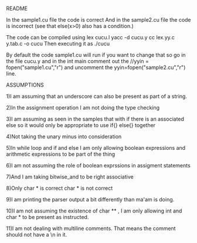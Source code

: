 README 

In the sample1.cu file the code is correct 
And in the sample2.cu file the code is incorrect (see that else(x>0) also has a condition.)

The code can be compiled using 	lex cucu.l
				yacc -d cucu.y
				cc lex.yy.c y.tab.c -o cucu
Then executing it as ./cucu

By default the code sample1.cu will run if you want to change that so go in the file cucu.y and in the int main comment out the //yyin = fopen("sample1.cu","r") and uncomment the yyin=fopen("sample2.cu","r") line.
				

ASSUMPTIONS

1)I am assuming that an underscore can also be present as part of a string.
	
2)In the assignment operation I am not doing the type checking

3)I am assuming as seen in the samples that with if there is an associated else
so it would only be appropriate to use if{} else{} together

4)Not taking the unary minus into consideration

5)In while loop and if and else I am only allowing boolean expressions and arithmetic expressions to be part of the thing

6)I am not assuming the role of boolean exprssions in assigment statements
	
7)And I am taking bitwise_and to be right associative

8)Only char * is correct
  char    * is not correct

9)I am printing the parser output a bit differently than ma'am is doing.

10)I am not assuming the existence of char ** , I am only allowing int and char * to be present as instructed.

11)I am not dealing with multiline comments. That means the comment should not have a \n in it.
